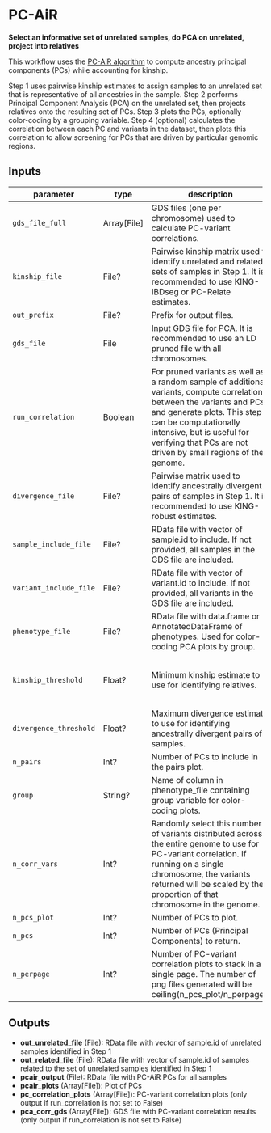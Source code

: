 # PC-AiR

**Select an informative set of unrelated samples, do PCA on unrelated, project into relatives**
 
This workflow uses the [PC-AiR algorithm](https://pubmed.ncbi.nlm.nih.gov/25810074/) to compute ancestry principal components (PCs) while accounting for kinship.

Step 1 uses pairwise kinship estimates to assign samples to an unrelated set that is representative of all ancestries in the sample. Step 2 performs Principal Component Analysis (PCA) on the unrelated set, then projects relatives onto the resulting set of PCs. Step 3 plots the PCs, optionally color-coding by a grouping variable. Step 4 (optional) calculates the correlation between each PC and variants in the dataset, then plots this correlation to allow screening for PCs that are driven by particular genomic regions.

## Inputs

parameter | type | description | default
--- | --- | --- | ---
`gds_file_full` | Array[File] | GDS files (one per chromosome) used to calculate PC-variant correlations. | 
`kinship_file` | File? | Pairwise kinship matrix used to identify unrelated and related sets of samples in Step 1. It is recommended to use KING-IBDseg or PC-Relate estimates. | 
`out_prefix` | File? | Prefix for output files. | 
`gds_file` | File | Input GDS file for PCA. It is recommended to use an LD pruned file with all chromosomes. | 
`run_correlation` | Boolean | For pruned variants as well as a random sample of additional variants, compute correlation between the variants and PCs, and generate plots. This step can be computationally intensive, but is useful for verifying that PCs are not driven by small regions of the genome. | True
`divergence_file` | File? | Pairwise matrix used to identify ancestrally divergent pairs of samples in Step 1. It is recommended to use KING-robust estimates. |
`sample_include_file` | File? | RData file with vector of sample.id to include. If not provided, all samples in the GDS file are included. | 
`variant_include_file` | File? | RData file with vector of variant.id to include. If not provided, all variants in the GDS file are included. | 
`phenotype_file` | File? | RData file with data.frame or AnnotatedDataFrame of phenotypes. Used for color-coding PCA plots by group. | 
`kinship_threshold` | Float? | Minimum kinship estimate to use for identifying relatives. | 0.044194174 # 2^(-9/2) (third-degree relatives and closer)
`divergence_threshold` | Float? | Maximum divergence estimate to use for identifying ancestrally divergent pairs of samples. | 0.044194174 # 2^(-9/2)
`n_pairs` |  Int? | Number of PCs to include in the pairs plot. | 6
`group` | String? | Name of column in phenotype_file containing group variable for color-coding plots. | 
`n_corr_vars` | Int? | Randomly select this number of variants distributed across the entire genome to use for PC-variant correlation. If running on a single chromosome, the variants returned will be scaled by the proportion of that chromosome in the genome. | 10e6
`n_pcs_plot` | Int? | Number of PCs to plot. | 20
`n_pcs` | Int? | Number of PCs (Principal Components) to return. | 32 
`n_perpage` | Int? | Number of PC-variant correlation plots to stack in a single page. The number of png files generated will be ceiling(n_pcs_plot/n_perpage). | 4

## Outputs

* **out_unrelated_file** (File): RData file with vector of sample.id of unrelated samples identified in Step 1
* **out_related_file** (File): RData file with vector of sample.id of samples related to the set of unrelated samples identified in Step 1
* **pcair_output** (File): RData file with PC-AiR PCs for all samples
* **pcair_plots** (Array[File]): Plot of PCs
* **pc_correlation_plots** (Array[File]): PC-variant correlation plots (only output if run_correlation is not set to False)
* **pca_corr_gds** (Array[File]): GDS file with PC-variant correlation results (only output if run_correlation is not set to False)

